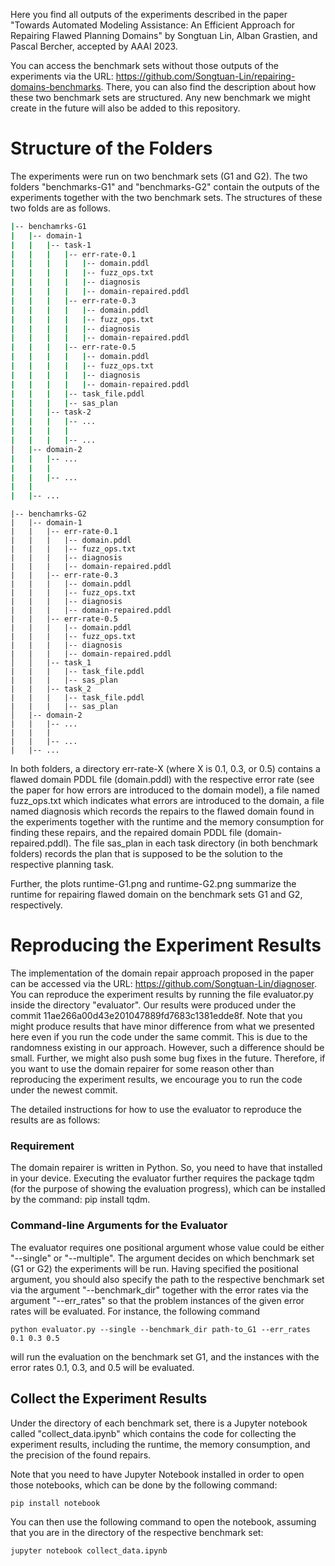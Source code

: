 Here you find all outputs of the experiments described in the paper "Towards Automated Modeling Assistance: An Efficient Approach for Repairing Flawed Planning Domains" by Songtuan Lin, Alban Grastien, and Pascal Bercher, accepted by AAAI 2023.

You can access the benchmark sets without those outputs of the experiments via the URL: https://github.com/Songtuan-Lin/repairing-domains-benchmarks. There, you can also find the description about how these two benchmark sets are structured. Any new benchmark we might create in the future will also be added to this repository.   

# Structure of the Folders

The experiments were run on two benchmark sets (G1 and G2). The two folders "benchmarks-G1" and "benchmarks-G2" contain the outputs of the experiments together with the two benchmark sets. The structures of these two folds are as follows.
```bash
|-- benchamrks-G1
|   |-- domain-1
|   |   |-- task-1
|   |   |   |-- err-rate-0.1
|   |   |   |   |-- domain.pddl
|   |   |   |   |-- fuzz_ops.txt
|   |   |   |   |-- diagnosis
|   |   |   |   |-- domain-repaired.pddl
|   |   |   |-- err-rate-0.3
|   |   |   |   |-- domain.pddl
|   |   |   |   |-- fuzz_ops.txt
|   |   |   |   |-- diagnosis
|   |   |   |   |-- domain-repaired.pddl
|   |   |   |-- err-rate-0.5
|   |   |   |   |-- domain.pddl
|   |   |   |   |-- fuzz_ops.txt
|   |   |   |   |-- diagnosis
|   |   |   |   |-- domain-repaired.pddl
|   |   |   |-- task_file.pddl
|   |   |   |-- sas_plan
|   |   |-- task-2
|   |   |   |-- ...
|   |   |   |
|   |   |   |-- ...   
│   |-- domain-2
|   |   |-- ...
|   |   |
|   |   |-- ...
|   |
|   |-- ...
```
```
|-- benchamrks-G2
|   |-- domain-1
|   |   |-- err-rate-0.1
|   |   |   |-- domain.pddl
|   |   |   |-- fuzz_ops.txt
|   |   |   |-- diagnosis
|   |   |   |-- domain-repaired.pddl
|   |   |-- err-rate-0.3
|   |   |   |-- domain.pddl
|   |   |   |-- fuzz_ops.txt
|   |   |   |-- diagnosis
|   |   |   |-- domain-repaired.pddl
|   |   |-- err-rate-0.5
|   |   |   |-- domain.pddl
|   |   |   |-- fuzz_ops.txt
|   |   |   |-- diagnosis
|   |   |   |-- domain-repaired.pddl
│   │   |-- task_1
|   |   |   |-- task_file.pddl
|   |   |   |-- sas_plan
|   |   |-- task_2
|   |   |   |-- task_file.pddl
|   |   |   |-- sas_plan   
│   |-- domain-2
|   |   |-- ...
|   |   |
|   |   |-- ...
|   |-- ...
```
In both folders, a directory err-rate-X (where X is 0.1, 0.3, or 0.5) contains a flawed domain PDDL file (domain.pddl) with the respective error rate (see the paper for how errors are introduced to the domain model), a file named fuzz_ops.txt which indicates what errors are introduced to the domain, a file named diagnosis which records the repairs to the flawed domain found in the experiments together with the runtime and the memory consumption for finding these repairs, and the repaired domain PDDL file (domain-repaired.pddl). The file sas_plan in each task directory (in both benchmark folders) records the plan that is supposed to be the solution to the respective planning task.

Further, the plots runtime-G1.png and runtime-G2.png summarize the runtime for repairing flawed domain on the benchmark sets G1 and G2, respectively.

# Reproducing the Experiment Results

The implementation of the domain repair approach proposed in the paper can be accessed via the URL: https://github.com/Songtuan-Lin/diagnoser. You can reproduce the experiment results by running the file evaluator.py inside the directory "evaluator". Our results were produced under the commit 11ae266a00d43e201047889fd7683c1381edde8f. Note that you might produce results that have minor difference from what we presented here even if you run the code under the same commit. This is due to the randomness existing in our approach. However, such a difference should be small. Further, we might also push some bug fixes in the future. Therefore, if you want to use the domain repairer for some reason other than reproducing the experiment results, we encourage you to run the code under the newest commit.

The detailed instructions for how to use the evaluator to reproduce the results are as follows:

### Requirement
The domain repairer is written in Python. So, you need to have that installed in your device. Executing the evaluator further requires the package tqdm (for the purpose of showing the evaluation progress), which can be installed by the command: pip install tqdm.

### Command-line Arguments for the Evaluator
The evaluator requires one positional argument whose value could be either "--single" or "--multiple". The argument decides on which benchmark set (G1 or G2) the experiments will be run. Having specified the positional argument, you should also specify the path to the respective benchmark set via the argument "--benchmark_dir" together with the error rates via the argument "--err_rates" so that the problem instances of the given error rates will be evaluated. For instance, the following command
```
python evaluator.py --single --benchmark_dir path-to_G1 --err_rates 0.1 0.3 0.5
```
will run the evaluation on the benchmark set G1, and the instances with the error rates 0.1, 0.3, and 0.5 will be evaluated.

## Collect the Experiment Results
Under the directory of each benchmark set, there is a Jupyter notebook called "collect_data.ipynb" which contains the code for collecting the experiment results, including the runtime, the memory consumption, and the precision of the found repairs.

Note that you need to have Jupyter Notebook installed in order to open those notebooks, which can be done by the following command:
```
pip install notebook
```
You can then use the following command to open the notebook, assuming that you are in the directory of the respective benchmark set:
```
jupyter notebook collect_data.ipynb
```